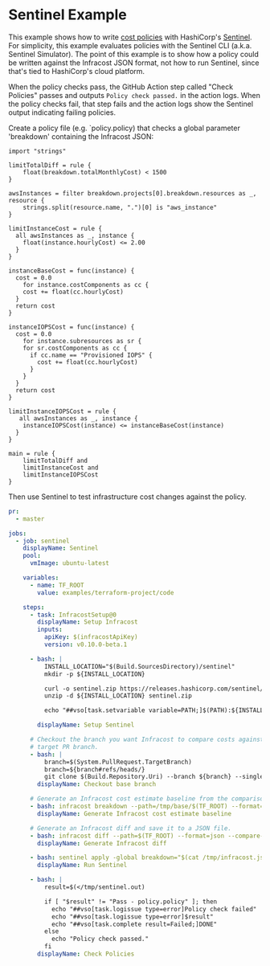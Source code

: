 # Sentinel Example

This example shows how to write [cost policies](https://www.infracost.io/docs/features/cost_policies/) with HashiCorp's [Sentinel](https://www.hashicorp.com/sentinel). For simplicity, this example evaluates policies with the Sentinel CLI (a.k.a. Sentinel Simulator). The point of this example is to show how a policy could be written against the Infracost JSON format, not how to run Sentinel, since that's tied to HashiCorp's cloud platform.

When the policy checks pass, the GitHub Action step called "Check Policies" passes and outputs `Policy check passed.` in the action logs. When the policy checks fail, that step fails and the action logs show the Sentinel output indicating failing policies.

Create a policy file (e.g. `policy.policy) that checks a global parameter 'breakdown' containing the Infracost JSON:
```policy
import "strings"

limitTotalDiff = rule {
    float(breakdown.totalMonthlyCost) < 1500
}

awsInstances = filter breakdown.projects[0].breakdown.resources as _, resource {
	strings.split(resource.name, ".")[0] is "aws_instance"
}

limitInstanceCost = rule {
  all awsInstances as _, instance {
  	float(instance.hourlyCost) <= 2.00
  }
}

instanceBaseCost = func(instance) {
  cost = 0.0
 	for instance.costComponents as cc {
    cost += float(cc.hourlyCost)
  }
  return cost
}

instanceIOPSCost = func(instance) {
  cost = 0.0
 	for instance.subresources as sr {
    for sr.costComponents as cc {
      if cc.name == "Provisioned IOPS" {
        cost += float(cc.hourlyCost)
      }
    }
  }
  return cost
}

limitInstanceIOPSCost = rule {
   all awsInstances as _, instance {
  	instanceIOPSCost(instance) <= instanceBaseCost(instance)
  }
}

main = rule {
    limitTotalDiff and
    limitInstanceCost and
    limitInstanceIOPSCost
}
```

Then use Sentinel to test infrastructure cost changes against the policy.

[//]: <> (BEGIN EXAMPLE)
```yml
pr:
  - master

jobs:
  - job: sentinel
    displayName: Sentinel
    pool:
      vmImage: ubuntu-latest

    variables:
      - name: TF_ROOT
        value: examples/terraform-project/code

    steps:
      - task: InfracostSetup@0
        displayName: Setup Infracost
        inputs:
          apiKey: $(infracostApiKey)
          version: v0.10.0-beta.1

      - bash: |
          INSTALL_LOCATION="$(Build.SourcesDirectory)/sentinel"
          mkdir -p ${INSTALL_LOCATION}

          curl -o sentinel.zip https://releases.hashicorp.com/sentinel/0.18.4/sentinel_0.18.4_linux_amd64.zip
          unzip -d ${INSTALL_LOCATION} sentinel.zip

          echo "##vso[task.setvariable variable=PATH;]$(PATH):${INSTALL_LOCATION}"

        displayName: Setup Sentinel

      # Checkout the branch you want Infracost to compare costs against. This example is using the
      # target PR branch.
      - bash: |
          branch=$(System.PullRequest.TargetBranch)
          branch=${branch#refs/heads/}
          git clone $(Build.Repository.Uri) --branch ${branch} --single-branch /tmp/base
        displayName: Checkout base branch

      # Generate an Infracost cost estimate baseline from the comparison branch, so that Infracost can compare the cost difference.
      - bash: infracost breakdown --path=/tmp/base/$(TF_ROOT) --format=json --out-file=/tmp/infracost-base.json
        displayName: Generate Infracost cost estimate baseline

      # Generate an Infracost diff and save it to a JSON file.
      - bash: infracost diff --path=$(TF_ROOT) --format=json --compare-to /tmp/infracost-base.json --out-file=/tmp/infracost.json
        displayName: Generate Infracost diff

      - bash: sentinel apply -global breakdown="$(cat /tmp/infracost.json)" examples/sentinel/policy/policy.policy | tee /tmp/sentinel.out
        displayName: Run Sentinel

      - bash: |
          result=$(</tmp/sentinel.out)

          if [ "$result" != "Pass - policy.policy" ]; then
            echo "##vso[task.logissue type=error]Policy check failed"
            echo "##vso[task.logissue type=error]$result"
            echo "##vso[task.complete result=Failed;]DONE"
          else
            echo "Policy check passed."
          fi
        displayName: Check Policies
```
[//]: <> (END EXAMPLE)

